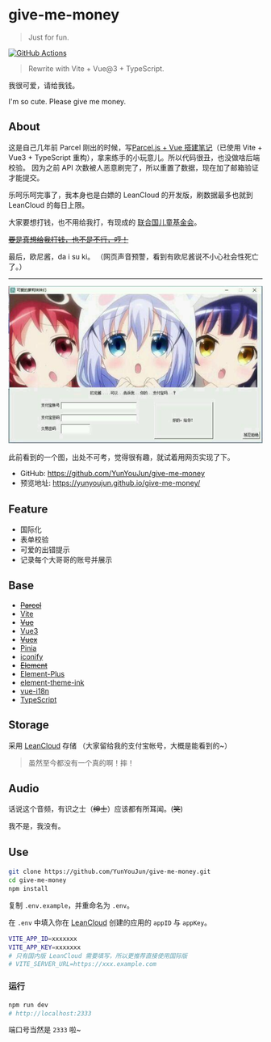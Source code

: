 # give-me-money

> Just for fun.

[![GitHub Actions](https://github.com/YunYouJun/give-me-money/workflows/GitHub%20Pages/badge.svg)](https://github.com/YunYouJun/give-me-money/actions)

> Rewrite with Vite + Vue@3 + TypeScript.

我很可爱，请给我钱。

I'm so cute. Please give me money.

## About

这是自己几年前 Parcel 刚出的时候，写[Parcel.js + Vue 搭建笔记](https://www.yunyoujun.cn/note/vue-parcel-demo/)（已使用 Vite + Vue3 + TypeScript 重构），拿来练手的小玩意儿。所以代码很丑，也没做啥后端校验。 因为之前 API 次数被人恶意刷完了，所以重置了数据，现在加了邮箱验证才能提交。

乐呵乐呵完事了，我本身也是白嫖的 LeanCloud 的开发版，刷数据最多也就到 LeanCloud 的每日上限。

大家要想打钱，也不用给我打，有现成的 [联合国儿童基金会](https://www.unicef.cn/)。

~~[要是真想给我打钱，也不是不行，哼！](https://sponsors.yunyoujun.cn)~~

最后，欧尼酱，da i su ki。 （网页声音预警，看到有欧尼酱说不小心社会性死亡了。）

---

![give-me-money](https://github.com/YunYouJun/give-me-money/blob/master/public/example.jpg?raw=true)

此前看到的一个图，出处不可考，觉得很有趣，就试着用网页实现了下。

- GitHub: <https://github.com/YunYouJun/give-me-money>
- 预览地址: <https://yunyoujun.github.io/give-me-money/>

## Feature

- 国际化
- 表单校验
- 可爱的出错提示
- 记录每个大哥哥的账号并展示

## Base

- ~~[Parcel](https://parceljs.org)~~
- [Vite](https://vitejs.dev/)
- ~~[Vue](https://vuejs.org)~~
- [Vue3](https://v3.vuejs.org)
- ~~[Vuex](https://vuex.vuejs.org)~~
- [Pinia](https://pinia.esm.dev/)
- [iconify](https://iconify.design/)
- ~~[Element](https://github.com/ElemeFE/element/)~~
- [Element-Plus](https://github.com/element-plus/element-plus/)
- [element-theme-ink](https://github.com/YunYouJun/element-theme-ink/)
- [vue-i18n](https://github.com/intlify/vue-i18n-next)
- [TypeScript](https://www.typescriptlang.org/)

## Storage

采用 [LeanCloud](https://leancloud.cn/) 存储 （大家留给我的支付宝帐号，大概是能看到的~）

> 虽然至今都没有一个真的啊！摔！

## Audio

话说这个音频，有识之士（~~绅士~~）应该都有所耳闻。(~~笑~~)

我不是，我没有。

## Use

```sh
git clone https://github.com/YunYouJun/give-me-money.git
cd give-me-money
npm install
```

复制 `.env.example`，并重命名为 `.env`。

在 `.env` 中填入你在 [LeanCloud](https://leancloud.app) 创建的应用的 `appID` 与 `appKey`。

```sh
VITE_APP_ID=xxxxxxx
VITE_APP_KEY=xxxxxxx
# 只有国内版 LeanCloud 需要填写，所以更推荐直接使用国际版
# VITE_SERVER_URL=https://xxx.example.com
```

### 运行

```sh
npm run dev
# http://localhost:2333
```

端口号当然是 `2333` 啦~
